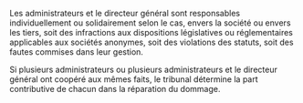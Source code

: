 Les administrateurs et le directeur général sont responsables individuellement ou solidairement selon le cas, envers la société ou envers les tiers, soit des infractions aux dispositions législatives ou réglementaires applicables aux sociétés anonymes, soit des violations des statuts, soit des fautes commises dans leur gestion.

Si plusieurs administrateurs ou plusieurs administrateurs et le directeur général ont coopéré aux mêmes faits, le tribunal détermine la part contributive de chacun dans la réparation du dommage.
